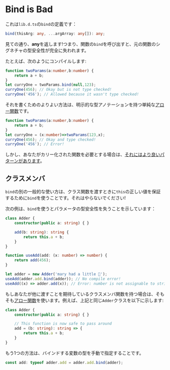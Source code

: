 # Bind is Bad

これは`lib.d.ts`の`bind`の定義です：

```typescript
bind(thisArg: any, ...argArray: any[]): any;
```

見ての通り、**any**を返します!つまり、関数の`bind`を呼び出すと、元の関数のシグネチャの型安全性が完全に失われます。

たとえば、次のようにコンパイルします:

```typescript
function twoParams(a:number,b:number) {
    return a + b;
}
let curryOne = twoParams.bind(null,123);
curryOne(456); // Okay but is not type checked!
curryOne('456'); // Allowed because it wasn't type checked!
```

それを書くためのよりよい方法は、明示的な型アノテーションを持つ単純な[アロー関数](../future-javascript/arrow-functions.md)です。

```typescript
function twoParams(a:number,b:number) {
    return a + b;
}
let curryOne = (x:number)=>twoParams(123,x);
curryOne(456); // Okay and type checked!
curryOne('456'); // Error!
```

しかし、あなたがカリー化された関数を必要とする場合は、[それにはより良いパターンがあります](currying.md)。

## クラスメンバ

`bind`の別の一般的な使い方は、クラス関数を渡すときに`this`の正しい値を保証するために`bind`を使うことです。それはやらないでください!

次の例は、`bind`を使うとパラメータの型安全性を失うことを示しています：

```typescript
class Adder {
    constructor(public a: string) { }

    add(b: string): string {
        return this.a + b;
    }
}

function useAdd(add: (x: number) => number) {
    return add(456);
}

let adder = new Adder('mary had a little 🐑');
useAdd(adder.add.bind(adder)); // No compile error!
useAdd((x) => adder.add(x)); // Error: number is not assignable to string
```

もしあなたが他に渡すことを期待しているクラスメンバ関数を持つ場合は、そもそも[アロー関数](../future-javascript/arrow-functions.md)を使います。例えば、上記と同じ`Adder`クラスを以下に示します:

```typescript
class Adder {
    constructor(public a: string) { }

    // This function is now safe to pass around
    add = (b: string): string => {
        return this.a + b;
    }
}
```

もう1つの方法は、バインドする変数の型を手動で指定することです。

```typescript
const add: typeof adder.add = adder.add.bind(adder);
```

